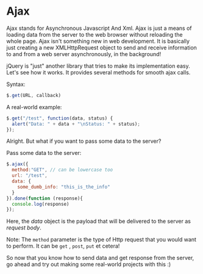 
# Ajax

Ajax stands for Asynchronous Javascript And Xml. Ajax is just a means of loading data from the server to the web browser without reloading the whole page.
Ajax isn't something new in web development. It is basically just creating a new XMLHttpRequest object to send and receive information to and from a web server asynchronously, in the background!

jQuery is "just" another library that tries to make its implementation easy. Let's see how it works.
It provides several methods for smooth ajax calls.

Syntax:

```js
$.get(URL, callback)
```

A real-world example:

```js
$.get("/test", function(data, status) {
  alert("Data: " + data + "\nStatus: " + status);
});
```

Alright. But what if you want to pass some data to the server?

Pass some data to the server:

```js
$.ajax({
  method:"GET", // can be lowercase too
  url: "/test",
  data: {
    some_dumb_info: "this_is_the_info"
  }
}).done(function (response){
  console.log(response)
});
```

Here, the _data_ object is the payload that will be delivered to the server as _request body_.

Note: The `method` parameter is the type of Http request that you would want to perform.
It can be `get` , `post`, `put` et cetera!

So now that you know how to send data and get response from the server, go ahead and try out making some real-world projects with this :)
